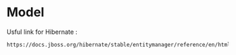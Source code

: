 # Model

Usful link for Hibernate : 

	https://docs.jboss.org/hibernate/stable/entitymanager/reference/en/html/configuration.html